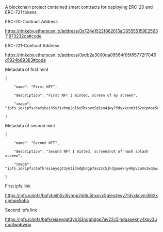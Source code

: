 A blockchain project contained smart contracts for deploying ERC-20 and ERC-721 tokens

ERC-20-Contract Address

https://rinkeby.etherscan.io/address/0x724e1522f862615aD65555159E256511873232ca#code

ERC-721-Contract Address

https://rinkeby.etherscan.io/address/0xdb2a3000da09564f05f65772f7046d1924b89383#code

Metadata of first mint

    {

        "name": "First NFT",

        "description": "First NFT I minted, screen of my screen",

        "image": "ipfs.io/ipfs/bafybeih5v3jvhnp2gl6u5hxoyx5glen4jwy7fdyxkcvm3i62xcpmoe5oha"

    }

Metadata of second mint

    {

        "name": "Second NFT",

        "description": "Second NFT I minted, screenshot of hash splash screen",

        "image": "ipfs.io/ipfs/bafkreiaeyqgt3yn3i3ndghdgp7av22c5jhdgaoekny4kpv3umu3wq6wriq"

    }
    

First ipfs link

https://ipfs.io/ipfs/bafybeih5v3jvhnp2gl6u5hxoyx5glen4jwy7fdyxkcvm3i62xcpmoe5oha

Second ipfs link

https://ipfs.io/ipfs/bafkreiaeyqgt3yn3i3ndghdgp7av22c5jhdgaoekny4kpv3umu3wq6wriq
